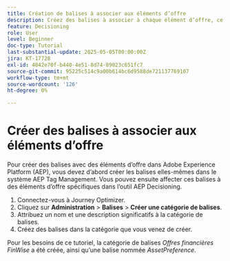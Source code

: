```yaml
---
title: Création de balises à associer aux éléments d’offre
description: Créez des balises à associer à chaque élément d’offre, ce qui facilite la recherche, le filtrage et l’application de règles ou de stratégies lors de la personnalisation et de la prise de décision.
feature: Decisioning
role: User
level: Beginner
doc-type: Tutorial
last-substantial-update: 2025-05-05T00:00:00Z
jira: KT-17728
exl-id: 4842e70f-b440-4e51-8d74-89023c651fc7
source-git-commit: 95225c514c9a00b614bc6d9588de721137769107
workflow-type: tm+mt
source-wordcount: '126'
ht-degree: 0%

---
```


# Créer des balises à associer aux éléments d’offre

Pour créer des balises avec des éléments d’offre dans Adobe Experience Platform (AEP), vous devez d’abord créer les balises elles-mêmes dans le système AEP Tag Management. Vous pouvez ensuite affecter ces balises à des éléments d’offre spécifiques dans l’outil AEP Decisioning.

1. Connectez-vous à Journey Optimizer.
1. Cliquez sur **Administration** > **Balises** > **Créer une catégorie de balises**.
1. Attribuez un nom et une description significatifs à la catégorie de balises.
1. Créez des balises dans la catégorie que vous venez de créer.

Pour les besoins de ce tutoriel, la catégorie de balises _Offres financières FinWise_ a été créée, ainsi qu’une balise nommée _AssetPreference_.
